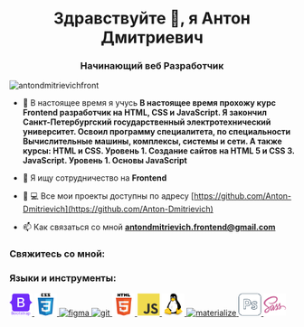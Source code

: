 <h1 align="center">Здравствуйте 👋, я Антон Дмитриевич</h1>
<h3 align="center">Начинающий веб Разработчик</h3>

<p align="left"> <img src="https://komarev.com/ghpvc/?username=antondmitrievichfront&label=Profile%20views&color=0e75b6&style=flat" alt="antondmitrievichfront" /> </p>

- 🌱 В настоящее время я учусь **В настоящее время прохожу курс Frontend разработчик на HTML, CSS и JavaScript. Я закончил Санкт-Петербургский государственный электротехнический университет. Освоил программу специалитета, по специальности Вычислительные машины, комплексы, системы и сети. А также курсы: HTML и CSS. Уровень 1. Создание сайтов на HTML 5 и СSS 3. JavaScript. Уровень 1. Основы JavaScript**

- 👯 Я ищу сотрудничество на **Frontend**

- 👨 💻 Все мои проекты доступны по адресу [https://github.com/Anton-Dmitrievich](https://github.com/Anton-Dmitrievich)

- 📫 Как связаться со мной **antondmitrievich.frontend@gmail.com**

<h3 align="left">Свяжитесь со мной:</h3>
<p align="left">
</p>

<h3 align="left">Языки и инструменты:</h3>
<p align="left"> <a href="https://getbootstrap.com" target="_blank" rel="noreferrer"> <img src="https://raw.githubusercontent.com/devicons/devicon/master/icons/bootstrap/bootstrap-plain-wordmark.svg" alt="bootstrap" width="40" height="40"/> </а> <a href="https://www.w3schools.com/css/" target="_blank" rel="noreferrer"> <img src="https://raw.githubusercontent.com/devicons/devicon/master/icons/css3/css3-original-wordmark.svg" alt="css3" width="40" height="40"/> </а> <a href="https://www.figma.com/" target="_blank" rel="noreferrer"> <img src="https://www.vectorlogo.zone/logos/figma/figma-icon.svg" alt="figma" width="40" height="40"/> </а> <a href="https://git-scm.com/" target="_blank" rel="noreferrer"> <img src="https://www.vectorlogo.zone/logos/git-scm/git-scm-icon.svg" alt="git" width="40" height="40"/> </а> <a href="https://www.w3.org/html/" target="_blank" rel="noreferrer"> <img src="https://raw.githubusercontent.com/devicons/devicon/master/icons/html5/html5-original-wordmark.svg" alt="html5" width="40" height="40"/> </а> <a href="https://developer.mozilla.org/en-US/docs/Web/JavaScript" target="_blank" rel="noreferrer"> <img src="https://raw.githubusercontent.com/devicons/devicon/master/icons/javascript/javascript-original.svg" alt="javascript" width="40" height="40"/> </а> <a href="https://www.linux.org/" target="_blank" rel="noreferrer"> <img src="https://raw.githubusercontent.com/devicons/devicon/master/icons/linux/linux-original.svg" alt="linux" width="40" height="40"/> </а> <a href="https://materializecss.com/" target="_blank" rel="noreferrer"> <img src="https://raw.githubusercontent.com/prplx/svg-logos/5585531d45d294869c4eaab4d7cf2e9c167710a9/svg/materialize.svg" alt="materialize" width="40" height="40"/> </а> <a href="https://www.photoshop.com/en" target="_blank" rel="noreferrer"> <img src="https://raw.githubusercontent.com/devicons/devicon/master/icons/photoshop/photoshop-line.svg" alt="photoshop" width="40" height="40"/> </а> <a href="https://sass-lang.com" target="_blank" rel="noreferrer"> <img src="https://raw.githubusercontent.com/devicons/devicon/master/icons/sass/sass-original.svg" alt="sass" width="40" height="40"/> </а> </чел>
